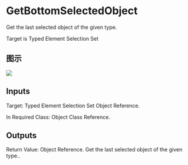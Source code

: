 # GetBottomSelectedObject

Get the last selected object of the given type.

Target is Typed Element Selection Set

## 图示

![]($-20221218-21165525.png)

## Inputs

Target: Typed Element Selection Set Object Reference.

In Required Class: Object Class Reference.  

## Outputs

Return Value: Object Reference. Get the last selected object of the given type..

